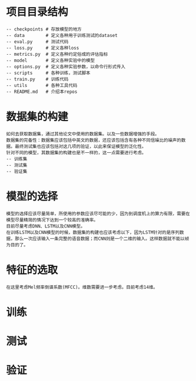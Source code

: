 # 项目目录结构

    -- checkpoints # 存放模型的地方
    -- data        # 定义各种用于训练测试的dataset
    -- eval.py     # 测试代码
    -- loss.py     # 定义各种loss
    -- metrics.py  # 定义各种约定俗成的评估指标
    -- model       # 定义各种实验中的模型
    -- options.py  # 定义各种实验参数，以命令行形式传入
    -- scripts     # 各种训练，测试脚本
    -- train.py    # 训练代码
    -- utils       # 各种工具代码
    -- README.md   # 介绍本repos

# 数据集的构建
    
    如何去获取数据集，通过其他论文中使用的数据集。以及一些数据增强的手段。
    数据集的完备性：数据集应该包括中英文的数据，还应该包括含有各种不同信噪比的噪声的数据。最终测试集也应该包括对这几项的验证，以此来保证模型的泛化性。
    针对不同的模型，其数据集的构建也是不一样的，这一点需要进行考虑。
    -- 训练集
    -- 测试集
    -- 验证集

# 模型的选择
    
    模型的选择应该尽量简单，所使用的参数应该尽可能的少，因为到调度机上的算力有限，需要在模型尽量精简的情况下达到一个较高的准确率。
    目前尽量考虑DNN、LSTM以及CNN模型。
    在训练LSTM以及CNN模型的时候，数据集的构建也应该考虑以下，因为LSTM针对的是序列数据，那么一次应该输入一条完整的语音数据；而CNN则是一个二维的输入。这样数据就不能以帧为目的了。

# 特征的选取
    
    在这里考虑Mel频率倒谱系数(MFCC)。维数需要进一步考虑。目前考虑14维。

# 训练
    
    

# 测试

        

# 验证

    

